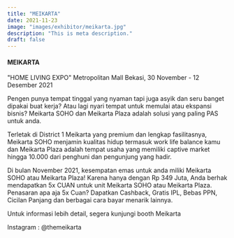 ```yaml
---
title: "MEIKARTA"
date: 2021-11-23
image: "images/exhibitor/meikarta.jpg"
description: "This is meta description."
draft: false
---
```


#### MEIKARTA

"HOME LIVING EXPO"
Metropolitan Mall Bekasi, 30 November - 12 Desember 2021


Pengen punya tempat tinggal yang nyaman tapi juga asyik dan seru banget dipakai buat kerja?
Atau lagi nyari tempat untuk memulai atau ekspansi bisnis?
Meikarta SOHO dan Meikarta Plaza adalah solusi yang paling PAS untuk anda. 

Terletak di District 1 Meikarta yang premium dan lengkap fasilitasnya, Meikarta SOHO menjamin kualitas hidup termasuk work life balance kamu dan Meikarta Plaza adalah tempat usaha yang memiliki captive market hingga 10.000 dari penghuni dan pengunjung yang hadir. 

Di bulan November 2021, kesempatan emas untuk anda miliki Meikarta SOHO atau Meikarta Plaza! Karena hanya dengan Rp 349 Juta, Anda berhak mendapatkan 5x CUAN untuk unit Meikarta SOHO atau Meikarta Plaza. Penasaran apa aja 5x Cuan? Dapatkan Cashback, Gratis IPL, Bebas PPN, Cicilan Panjang dan berbagai cara bayar menarik lainnya.

Untuk informasi lebih detail, segera kunjungi booth Meikarta


Instagram : @themeikarta